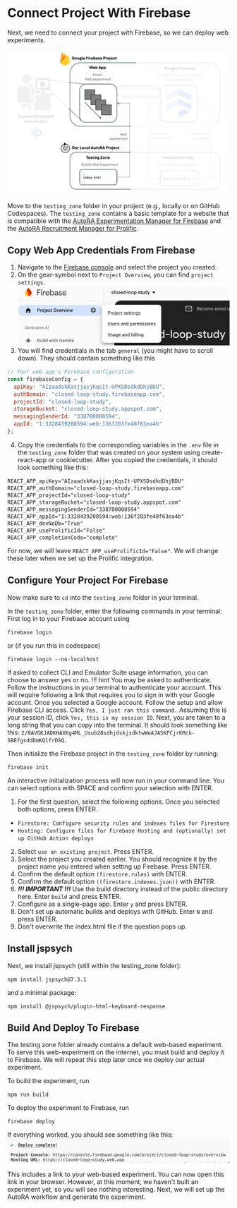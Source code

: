 # Connect Project With Firebase

Next, we need to connect your project with Firebase, so we can deploy web experiments.

![Setup](img/system_testingzone.png)

Move to the `testing_zone` folder in your project (e.g., locally or on GitHub Codespaces). The `testing_zone` contains a basic template for a website that is compatible with the [AutoRA Experimentation Manager for Firebase](https://autoresearch.github.io/autora/user-guide/experiment-runners/experimentation-managers/firebase/) and the [AutoRA Recruitment Manager for Prolific](https://autoresearch.github.io/autora/user-guide/experiment-runners/recruitment-managers/prolific/).

## Copy Web App Credentials From Firebase

1. Navigate to the [Firebase console](https://console.firebase.google.com/) and select the project you created.
2. On the gear-symbol next to `Project Overview`, you can find `project settings`.
![project_settings.png](img/project_settings.png)
3. You will find credentials in the tab `general` (you might have to scroll down). They should contain something like this
```javascript
// Your web app's Firebase configuration
const firebaseConfig = {
  apiKey: "AIzaadskKasjjasjKqsIt-UPXSDsdkdDhjBDU",
  authDomain: "closed-loop-study.firebaseapp.com",
  projectId: "closed-loop-study",
  storageBucket: "closed-loop-study.appspot.com",
  messagingSenderId: "338700008594",
  appId: "1:3328439208594:web:136f203fe48f63ea4b"
};
```
4. Copy the credentials to the corresponding variables in the `.env` file in the `testing_zone` folder that was created on your system using create-react-app or cookiecutter. After you copied the credentials, it should look something like this:
```dotenv
REACT_APP_apiKey="AIzaadskKasjjasjKqsIt-UPXSDsdkdDhjBDU"
REACT_APP_authDomain="closed-loop-study.firebaseapp.com"
REACT_APP_projectId="closed-loop-study"
REACT_APP_storageBucket="closed-loop-study.appspot.com"
REACT_APP_messagingSenderId="338700008594"
REACT_APP_appId="1:3328439208594:web:136f203fe48f63ea4b"
REACT_APP_devNoDb="True"
REACT_APP_useProlificId="False"
REACT_APP_completionCode="complete"
```

For now, we will leave ``REACT_APP_useProlificId="False"``. We will change these later when we set up the Prolific integration.

## Configure Your Project For Firebase

Now make sure to ``cd`` into the `testing_zone` folder in your terminal.

In the `testing_zone` folder, enter the following commands in your terminal:
First log in to your Firebase account using

```shell
firebase login
```
or (if you run this in codespace)
```shell
firebase login --no-localhost
```

If asked to collect CLI and Emulator Suite usage information, you can choose to answer yes or no. 
!!! hint
    You may be asked to authenticate. Follow the instructions in your terminal to authenticate your account. This will require following a link that requires you to sign in with your Google account. Once you selected a Google account. Follow the setup and allow Firebase CLI access. Click ``Yes, I just ran this command.`` Assuming this is your session ID, click ``Yes, this is my session ID``. Next, you are taken to a long string that you can copy into the terminal. It should look something like this: `2/0AVGKJADKHAXKg4ML_Usub28sdhjdskjsdktwWeAJASKFCjrKMck-SBEfgsddDmKQlfrDSQ`. 

Then initialize the Firebase project in the `testing_zone` folder by running:
```shell
firebase init
```
An interactive initialization process will now run in your command line. You can select options with SPACE and confirm your selection with ENTER.

1. For the first question, select the following options. Once you selected both options, press ENTER.

- `Firestore: Configure security rules and indexes files for Firestore`
- `Hosting: Configure files for Firebase Hosting and (optionally) set up GitHub Action deploys`

2. Select `use an existing project`. Press ENTER.
3. Select the project you created earlier. You should recognize it by the project name you entered when setting up Firebase. Press ENTER.
4. Confirm the default option `(firestore.rules)` with ENTER. 
5. Confirm the default option `((firestore.indexes.json))` with ENTER.
6. ***!!! IMPORTANT !!!*** Use the build directory instead of the public directory here. Enter `build` and press ENTER.
7. Configure as a single-page app. Enter `y` and press ENTER.
8. Don't set up automatic builds and deploys with GitHub. Enter `N` and press ENTER. 
9. Don't overwrite the index.html file if the question pops up.

## Install jspsych
Next, we install jspsych (still within the testing_zone folder):
```shell
npm install jspsych@7.3.1
```
and a minimal package:
```shell
npm install @jspsych/plugin-html-keyboard-response
```


## Build And Deploy To Firebase 
The testing zone folder already contains a default web-based experiment. To serve this web-experiment on the internet, you must build and deploy it to Firebase. We will repeat this step later once we deploy our actual experiment.

To build the experiment, run
```shell
npm run build
```
To deploy the experiment to Firebase, run
```shell
firebase deploy
```
If everything worked, you should see something like this:
![deployed.png](img/deployed.png)

This includes a link to your web-based experiment. You can now open this link in your browser. However, at this moment, we haven't built an experiment yet, so you will see nothing interesting. Next, we will set up the AutoRA workflow and generate the experiment.
